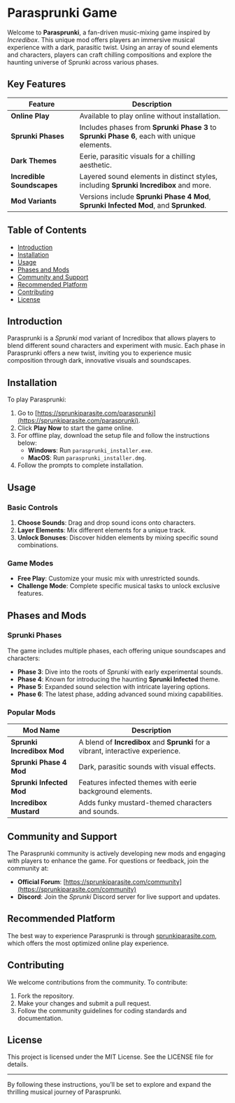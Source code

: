 # Parasprunki Game

Welcome to **Parasprunki**, a fan-driven music-mixing game inspired by *Incredibox*. This unique mod offers players an immersive musical experience with a dark, parasitic twist. Using an array of sound elements and characters, players can craft chilling compositions and explore the haunting universe of Sprunki across various phases.

## Key Features

| Feature                  | Description                                                                                 |
|--------------------------|---------------------------------------------------------------------------------------------|
| **Online Play**          | Available to play online without installation.                                              |
| **Sprunki Phases**       | Includes phases from **Sprunki Phase 3** to **Sprunki Phase 6**, each with unique elements. |
| **Dark Themes**          | Eerie, parasitic visuals for a chilling aesthetic.                                          |
| **Incredible Soundscapes** | Layered sound elements in distinct styles, including **Sprunki Incredibox** and more.       |
| **Mod Variants**         | Versions include **Sprunki Phase 4 Mod**, **Sprunki Infected Mod**, and **Sprunked**.       |

## Table of Contents

- [Introduction](#introduction)
- [Installation](#installation)
- [Usage](#usage)
- [Phases and Mods](#phases-and-mods)
- [Community and Support](#community-and-support)
- [Recommended Platform](#recommended-platform)
- [Contributing](#contributing)
- [License](#license)

## Introduction

Parasprunki is a *Sprunki* mod variant of Incredibox that allows players to blend different sound characters and experiment with music. Each phase in Parasprunki offers a new twist, inviting you to experience music composition through dark, innovative visuals and soundscapes.

## Installation

To play Parasprunki:
1. Go to [https://sprunkiparasite.com/parasprunki](https://sprunkiparasite.com/parasprunki).
2. Click **Play Now** to start the game online.
3. For offline play, download the setup file and follow the instructions below:
    - **Windows**: Run `parasprunki_installer.exe`.
    - **MacOS**: Run `parasprunki_installer.dmg`.
4. Follow the prompts to complete installation.

## Usage

### Basic Controls
1. **Choose Sounds**: Drag and drop sound icons onto characters.
2. **Layer Elements**: Mix different elements for a unique track.
3. **Unlock Bonuses**: Discover hidden elements by mixing specific sound combinations.

### Game Modes
- **Free Play**: Customize your music mix with unrestricted sounds.
- **Challenge Mode**: Complete specific musical tasks to unlock exclusive features.

## Phases and Mods

### Sprunki Phases
The game includes multiple phases, each offering unique soundscapes and characters:
- **Phase 3**: Dive into the roots of *Sprunki* with early experimental sounds.
- **Phase 4**: Known for introducing the haunting **Sprunki Infected** theme.
- **Phase 5**: Expanded sound selection with intricate layering options.
- **Phase 6**: The latest phase, adding advanced sound mixing capabilities.

### Popular Mods
| Mod Name                 | Description                                                                     |
|--------------------------|---------------------------------------------------------------------------------|
| **Sprunki Incredibox Mod** | A blend of **Incredibox** and **Sprunki** for a vibrant, interactive experience. |
| **Sprunki Phase 4 Mod**  | Dark, parasitic sounds with visual effects.                                     |
| **Sprunki Infected Mod** | Features infected themes with eerie background elements.                        |
| **Incredibox Mustard**   | Adds funky mustard-themed characters and sounds.                               |

## Community and Support

The Parasprunki community is actively developing new mods and engaging with players to enhance the game. For questions or feedback, join the community at:
- **Official Forum**: [https://sprunkiparasite.com/community](https://sprunkiparasite.com/community)
- **Discord**: Join the *Sprunki* Discord server for live support and updates.

## Recommended Platform

The best way to experience Parasprunki is through [sprunkiparasite.com](https://sprunkiparasite.com/parasprunki), which offers the most optimized online play experience.

## Contributing

We welcome contributions from the community. To contribute:
1. Fork the repository.
2. Make your changes and submit a pull request.
3. Follow the community guidelines for coding standards and documentation.

## License

This project is licensed under the MIT License. See the LICENSE file for details.

---

By following these instructions, you’ll be set to explore and expand the thrilling musical journey of Parasprunki.
